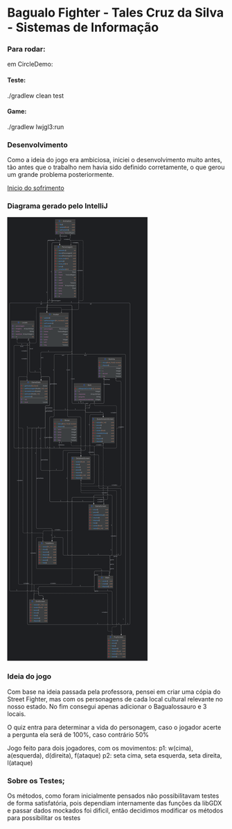 # Bagualo Fighter - Tales Cruz da Silva - Sistemas de Informação

### Para rodar:
em CircleDemo:
#### Teste:
./gradlew clean test
#### Game:
./gradlew lwjgl3:run

### Desenvolvimento
Como a ideia do jogo era ambiciosa, iniciei o desenvolvimento muito antes, tão antes que o trabalho nem havia sido definido corretamente, o que gerou um grande problema posteriormente.

[Inicio do sofrimento](https://github.com/Talescruzs/JavaJoguinho)

### Diagrama gerado pelo IntelliJ
![alt text](diagrama.png)

### Ideia do jogo
Com base na ideia passada pela professora, pensei em criar uma cópia do Street Fighter, mas com os personagens de cada local cultural relevante no nosso estado. No fim consegui apenas adicionar o Bagualossauro e 3 locais.

O quiz entra para determinar a vida do personagem, caso o jogador acerte a pergunta ela será de 100%, caso contrário 50%

Jogo feito para dois jogadores, com os movimentos:
p1:
 w(cima), a(esquerda), d(direita), f(ataque)
p2:
 seta cima, seta esquerda, seta direita, l(ataque)

### Sobre os Testes;
Os métodos, como foram inicialmente pensados não possibilitavam testes de forma satisfatória, pois dependiam internamente das funções da libGDX e passar dados mockados foi dificil, então decidimos modificar os métodos para possibilitar os testes
